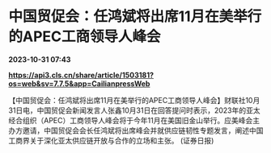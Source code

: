 # 中国贸促会：任鸿斌将出席11月在美举行的APEC工商领导人峰会

**2023-10-31 07:43**

**https://api3.cls.cn/share/article/1503181?os=web&sv=7.7.5&app=CailianpressWeb**

【中国贸促会：任鸿斌将出席11月在美举行的APEC工商领导人峰会】财联社10月31日电，中国贸促会新闻发言人张鑫10月31日在回答提问时表示，2023年的亚太经合组织（APEC）工商领导人峰会将于今年11月在美国旧金山举行。应美峰会主办方邀请，中国贸促会会长任鸿斌将出席峰会并就供应链韧性专题发言，阐述中国工商界关于深化亚太供应链开放与合作的立场和主张。 (证券日报)